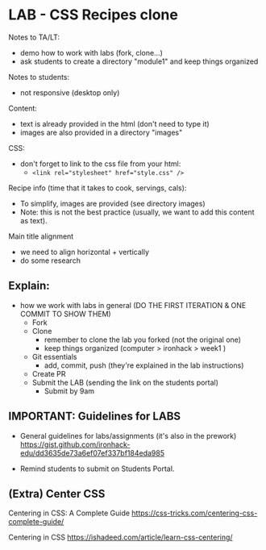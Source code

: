 

# LAB - CSS Recipes clone

<!--- 

Status: draft

How: individual

--->

Notes to TA/LT:
- demo how to work with labs (fork, clone...)
- ask students to create a directory "module1" and keep things organized


Notes to students:
- not responsive (desktop only)


Content:
- text is already provided in the html (don't need to type it)
- images are also provided in a directory "images"

CSS:
- don't forget to link to the css file from your html:
  - `<link rel="stylesheet" href="style.css" />`

Recipe info (time that it takes to cook, servings, cals):
- To simplify, images are provided (see directory images)
- Note: this is not the best practice (usually, we want to add this content as text).

Main title alignment
- we need to align horizontal + vertically
- do some research




## Explain:

- how we work with labs in general (DO THE FIRST ITERATION & ONE COMMIT TO SHOW THEM)
  - Fork
  - Clone
    - remember to clone the lab you forked (not the original one)
    - keep things organized (computer > ironhack > week1 )
  - Git essentials
    - add, commit, push (they're explained in the lab instructions)
  - Create PR
  - Submit the LAB (sending the link on the students portal)
    - Submit by 9am 



## IMPORTANT: Guidelines for LABS

- General guidelines for labs/assignments (it's also in the prework)
  https://gist.github.com/ironhack-edu/dd3635de73a6ef07ef337bf184eda985

- Remind students to submit on Students Portal.




## (Extra) Center CSS

Centering in CSS: A Complete Guide
https://css-tricks.com/centering-css-complete-guide/


Centering in CSS
https://ishadeed.com/article/learn-css-centering/


